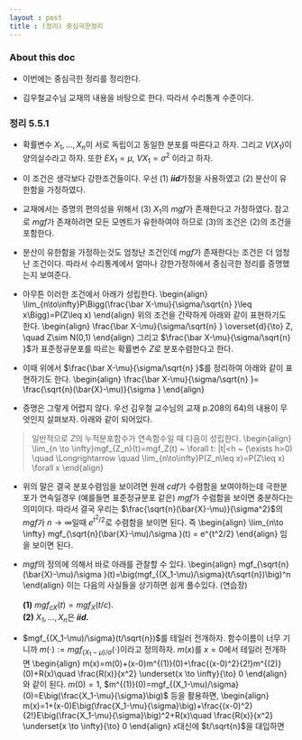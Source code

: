 ```yaml
---
layout : post 
title : (정리) 중심극한정리 
---
```


### About this doc

- 이번에는 중심극한 정리를 정리한다. 

- 김우철교수님 교재의 내용을 바탕으로 한다. 따라서 수리통계 수준이다. 


### 정리 5.5.1 

- 확률변수 $X_1,\dots,X_n$이 서로 독립이고 동일한 분포를 따른다고 하자. 그리고 $V(X_1)$이 양의실수라고 하자. 또한 $EX_1=\mu$, $VX_1=\sigma^2$ 이라고 하자. 

- 이 조건은 생각보다 강한조건들이다. 우선 (1) ***iid***가정을 사용하였고 (2) 분산이 유한함을 가정하였다. 

- 교재에서는 증명의 편의성을 위해서 (3) $X_1$의 *mgf*가 존재한다고 가정하였다. 참고로 *mgf*가 존재하려면 모든 모멘트가 유한하여야 하므로 (3)의 조건은 (2)의 조건을 포함한다. 

- 분산이 유한함을 가정하는것도 엄청난 조건인데 *mgf*가 존재한다는 조건은 더 엄청난 조건이다. 따라서 수리통계에서 얼마나 강한가정하에서 중심극한 정리를 증명했는지 보여준다. 

- 아무튼 이러한 조건에서 아래가 성립한다. 
\begin{align}
\lim_{n\to\infty}P\Bigg(\frac{\bar X-\mu}{\sigma/\sqrt{n} }\leq x\Bigg)=P(Z\leq x)
\end{align}
위의 조건을 간략하게 아래와 같이 표현하기도 한다. 
\begin{align}
\frac{\bar X-\mu}{\sigma/\sqrt{n} } \overset{d}{\to} Z, \quad Z\sim N(0,1)
\end{align}
그리고 $\frac{\bar X-\mu}{\sigma/\sqrt{n} }$가 표준정규분포를 따르는 확률변수 $Z$로 분포수렴한다고 한다. 

- 이때 위에서 $\frac{\bar X-\mu}{\sigma/\sqrt{n} }$를 정리하여 아래와 같이 표현하기도 한다. 
\begin{align}
\frac{\bar X-\mu}{\sigma/\sqrt{n} }= \frac{\sqrt{n}(\bar{X}-\mu)}{\sigma }
\end{align}

- 증명은 그렇게 어렵지 않다. 우선 김우철 교수님의 교재 p.208의 64)의 내용이 무엇인지 살펴보자. 아래와 같이 되어있다.
> 일반적으로 $Z$의 누적분포함수가 연속함수일 때 다음이 성립한다. 
\begin{align}
\lim_{n \to \infty}mgf_{Z_n}(t)=mgf_Z(t) ~ \forall t: \|t\|<h ~ (\exists h>0) \quad \Longrightarrow \quad \lim_{n\to\infty}P(Z_n\leq x)=P(Z\leq x) \forall x
\end{align}


- 위의 말은 결국 분포수렴임을 보이려면 원래 *cdf*가 수렴함을 보여야하는데 극한분포가 연속일경우 (예를들면 표준정규분포 같은) *mgf*가 수렴함을 보이면 충분하다는 의미이다. 따라서 결국 우리는 $\frac{\sqrt{n}(\bar{X}-\mu)}{\sigma^2}$의 *mgf*가 $n \to \infty$일때 $e^{t^2/2}$로 수렴함을 보이면 된다. 즉 
\begin{align}
\lim_{n\to \infty} mgf_{\sqrt{n}(\bar{X}-\mu)/\sigma }(t) = e^{t^2/2}
\end{align}
임을 보이면 된다. 

- *mgf*의 정의에 의해서 바로 아래를 관찰할 수 있다. 
\begin{align}
mgf_{\sqrt{n}(\bar{X}-\mu)/\sigma }(t)=\big(mgf_{(X_1-\mu)/\sigma}(t/\sqrt{n})\big)^n
\end{align}
이는 다음의 사실들을 상기하면 쉽게 풀수있다. (연습장) <br/><br/>
**(1)** $mgf_{cX}(t)=mgf_X(t/c)$. <br/>
**(2)** $X_1,\dots,X_n$은 ***iid.***

- $mgf_{(X_1-\mu)/\sigma}(t/\sqrt{n})$를 테일러 전개하자. 함수이름이 너무 기니까 $m(\cdot):=mgf_{(X_1-\mu)/\sigma}(\cdot)$이라고 정의하자. $m(x)$를 $x=0$에서 테일러 전개하면 
\begin{align}
m(x)=m(0)+(x-0)m^{(1)}(0)+\frac{(x-0)^2}{2!}m^{(2)}(0)+R(x)\quad \frac{R(x)}{x^2} \underset{x \to \infty}{\to} 0 
\end{align}
와 같이 된다. $m(0)=1$, $m^{(1)}(0)=mgf_{(X_1-\mu)/\sigma}(0)=E\big(\frac{X_1-\mu}{\sigma}\big)$ 등을 활용하면, 
\begin{align}
m(x)=1+(x-0)E\big(\frac{X_1-\mu}{\sigma}\big)+\frac{(x-0)^2}{2!}E\big(\frac{X_1-\mu}{\sigma}\big)^2+R(x)\quad \frac{R(x)}{x^2} \underset{x \to \infty}{\to} 0 
\end{align}
$x$대신에 $t/\sqrt{n}$을 대입하면 
